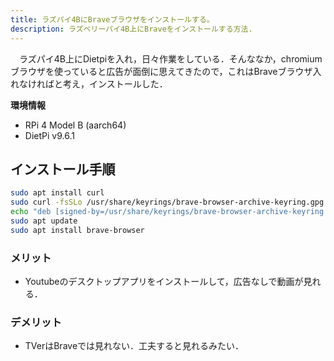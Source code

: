 ```yaml
---
title: ラズパイ4BにBraveブラウザをインストールする。
description: ラズベリーパイ4B上にBraveをインストールする方法.
---
```

　ラズパイ4B上にDietpiを入れ，日々作業をしている．そんななか，chromiumブラウザを使っていると広告が面倒に思えてきたので，これはBraveブラウザ入れなければと考え，インストールした．

**環境情報**
- RPi 4 Model B (aarch64)
- DietPi v9.6.1

## インストール手順
```bash
sudo apt install curl
sudo curl -fsSLo /usr/share/keyrings/brave-browser-archive-keyring.gpg https://brave-browser-apt-release.s3.brave.com/brave-browser-archive-keyring.gpg
echo "deb [signed-by=/usr/share/keyrings/brave-browser-archive-keyring.gpg] https://brave-browser-apt-release.s3.brave.com/ stable main"|sudo tee /etc/apt/sources.list.d/brave-browser-release.list
sudo apt update
sudo apt install brave-browser
```

### メリット
- Youtubeのデスクトップアプリをインストールして，広告なしで動画が見れる．
### デメリット
- TVerはBraveでは見れない．工夫すると見れるみたい．